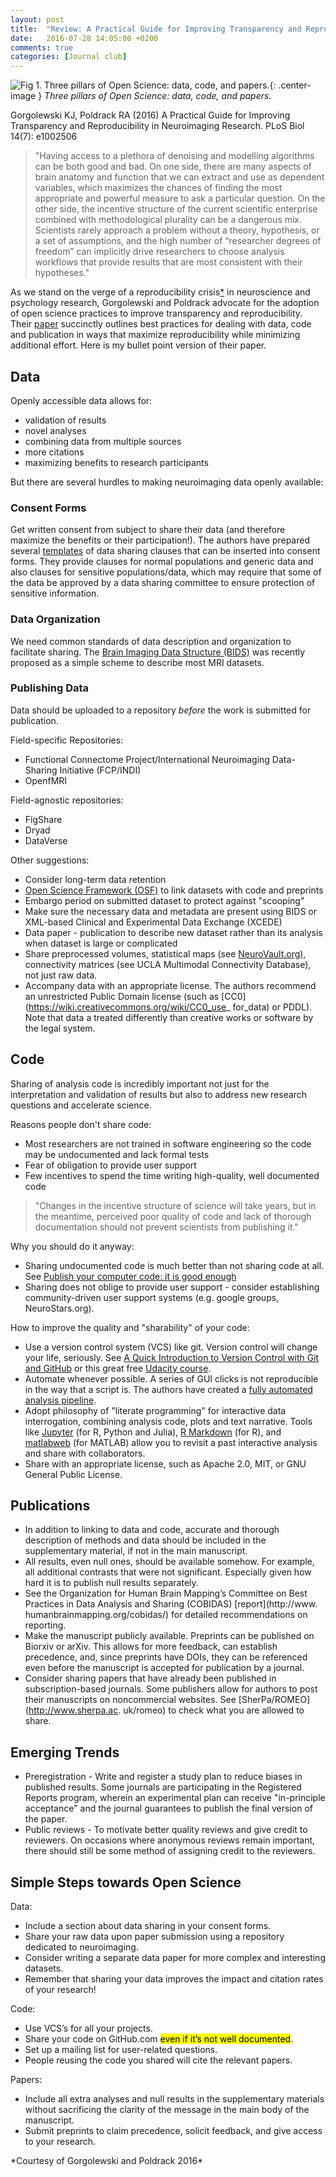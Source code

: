 ```yaml
---
layout: post
title:  "Review: A Practical Guide for Improving Transparency and Reproducibility in Neuroimaging Research"
date:   2016-07-28 14:05:00 +0200
comments: true
categories: [Journal club]
---
```

![Fig 1. Three pillars of Open Science: data, code, and papers.](http://journals.plos.org/plosbiology/article/figure/image?size=inline&id=info:doi/10.1371/journal.pbio.1002506.g001){: .center-image }
*Three pillars of Open Science: data, code, and papers.*

<!-- <div class="well well-sm">
Gorgolewski KJ, Poldrack RA (2016) A Practical Guide for Improving Transparency and Reproducibility in Neuroimaging Research. PLoS Biol 14(7): e1002506
</div> -->
<div class="alert alert-success" role="alert">Gorgolewski KJ, Poldrack RA (2016) A Practical Guide for Improving Transparency and Reproducibility in Neuroimaging Research. PLoS Biol 14(7): e1002506</div>

> "Having access to a plethora of denoising and modelling algorithms can be both good and bad. On one side, there are many aspects of brain anatomy and function that we can extract and use as dependent variables, which maximizes the chances of finding the most appropriate and powerful measure to ask a particular question. On the other side, the incentive structure of the current scientific enterprise combined with methodological plurality can be a dangerous mix. Scientists rarely approach a problem without a theory, hypothesis, or a set of assumptions, and the high number of “researcher degrees of freedom” can implicitly drive researchers to choose analysis workflows that provide results that are most consistent with their hypotheses."

As we stand on the verge of a reproducibility crisis[*](http://pps.sagepub.com/content/7/6/657) in neuroscience and psychology research, Gorgolewski and Poldrack advocate for the adoption of open science practices to improve transparency and reproducibility. Their [paper](http://journals.plos.org/plosbiology/article?id=10.1371/journal.pbio.1002506) succinctly outlines best practices for dealing with data, code and publication in ways that maximize reproducibility while minimizing additional effort. Here is my bullet point version of their paper.

## Data

Openly accessible data allows for:

* validation of results
* novel analyses
* combining data from multiple sources
* more citations
* maximizing benefits to research participants 

But there are several hurdles to making neuroimaging data openly available:

### Consent Forms

Get written consent from subject to share their data (and therefore maximize the benefits or their participation!). The authors have prepared several [templates](http://open-brain-consent.readthedocs.io/en/latest/ultimate.html) of data sharing clauses that can be inserted into consent forms. They provide clauses for normal populations and generic data and also clauses for sensitive populations/data, which may require that some of the data be approved by a data sharing committee to ensure protection of sensitive information. 

### Data Organization

We need common standards of data description and organization to facilitate sharing. The [Brain Imaging Data Structure (BIDS)](http://www.nature.com/articles/sdata201644) was recently proposed as a simple scheme to describe most MRI datasets. 

### Publishing Data

Data should be uploaded to a repository *before* the work is submitted for publication.

Field-specific Repositories:

* Functional Connectome Project/International Neuroimaging Data-Sharing Initiative (FCP/INDI)
* OpenfMRI

Field-agnostic repositories:

* FigShare
* Dryad
* DataVerse

Other suggestions:

* Consider long-term data retention
* [Open Science Framework (OSF)](www.osf.io) to link datasets with code and preprints
* Embargo period on submitted dataset to protect against "scooping"
* Make sure the necessary data and metadata are present using BIDS or XML-based Clinical and Experimental Data Exchange (XCEDE)
* Data paper - publication to describe new dataset rather than its analysis when dataset is large or complicated
* Share preprocessed volumes, statistical maps (see [NeuroVault.org](http://NeuroVault.org)), connectivity matrices (see UCLA Multimodal Connectivity Database), not just raw data.
* Accompany data with an appropriate license. The authors recommend an unrestricted Public Domain license (such as [CC0](https://wiki.creativecommons.org/wiki/CC0_use_ for_data) or PDDL). Note that data a treated differently than creative works or software by the legal system.

## Code

Sharing of analysis code is incredibly important not just for the interpretation and validation of results but also to address new research questions and accelerate science. 

Reasons people don't share code:

* Most researchers are not trained in software engineering so the code may be undocumented and lack formal tests
* Fear of obligation to provide user support
* Few incentives to spend the time writing high-quality, well documented code

>"Changes in the incentive structure of science will take years, but in the meantime, perceived poor quality of code and lack of thorough documentation should not prevent scientists from publishing it."

Why you should do it anyway:

* Sharing undocumented code is much better than not sharing code at all. See [Publish your computer code: it is good enough](http://www.nature.com/news/2010/101013/full/467753a.html)
* Sharing does not oblige to provide user support - consider establishing community-driven user support systems (e.g. google groups, NeuroStars.org).

How to improve the quality and "sharability" of your code:

* Use a version control system (VCS) like git. Version control will change your life, seriously. See [A Quick Introduction to Version Control with Git and GitHub](http://journals.plos.org/ploscompbiol/article?id=10.1371/journal.pcbi.1004668) or this great free [Udacity course](https://www.udacity.com/course/how-to-use-git-and-github--ud775). 
* Automate whenever possible. A series of GUI clicks is not reproducible in the way that a script is. The authors have created a [fully automated analysis pipeline](https://github.com/poldrack/myconnectome-vm). 
* Adopt philosophy of "literate programming" for interactive data interrogation, combining analysis code, plots and text narrative. Tools like [Jupyter](http://jupyter.org) (for R, Python and Julia), [R Markdown](http://rmarkdown.rstudio.com) (for R), and [matlabweb](https://www.ctan.org/pkg/matlabweb) (for MATLAB) allow you to revisit a past interactive analysis and share with collaborators. 
* Share with an appropriate license, such as Apache 2.0, MIT, or GNU General Public License.

## Publications

* In addition to linking to data and code, accurate and thorough description of methods and data should be included in the supplementary material, if not in the main manuscript. 
* All results, even null ones, should be available somehow. For example, all additional contrasts that were not significant. Especially given how hard it is to publish null results separately.
* See  the Organization for Human Brain Mapping’s Committee on Best Practices in Data Analysis and Sharing (COBIDAS) [report](http://www. humanbrainmapping.org/cobidas/) for detailed recommendations on reporting.
* Make the manuscript publicly available. Preprints can be published on Biorxiv or arXiv. This allows for more feedback, can establish precedence, and, since preprints have DOIs, they can be referenced even before the manuscript is accepted for publication by a journal. 
* Consider sharing papers that have already been published in subscription-based journals. Some publishers allow for authors to post their manuscripts on noncommercial websites. See [SherPa/ROMEO](http://www.sherpa.ac. uk/romeo) to check what you are allowed to share. 

## Emerging Trends

* Preregistration - Write and register a study plan to reduce biases in published results. Some journals are participating in the Registered Reports program, wherein an experimental plan can receive "in-principle acceptance" and the journal guarantees to publish the final version of the paper.
* Public reviews - To motivate better quality reviews and give credit to reviewers. On occasions where anonymous reviews remain important, there should still be some method of assigning credit to the reviewers.

<p></p>
<div class="well well-sm"><h2>Simple Steps towards Open Science</h2>
Data: 
<ul><li>Include a section about data sharing in your consent forms.</li>
<li>Share your raw data upon paper submission using a repository dedicated to neuroimaging.</li>
<li>Consider writing a separate data paper for more complex and interesting datasets.</li>
<li>Remember that sharing your data improves the impact and citation rates of your research!</li>
</ul>
Code:
<ul><li>Use VCS’s for all your projects.</li>
<li>Share your code on GitHub.com <mark>even if it’s not well documented</mark>.</li>
<li>Set up a mailing list for user-related questions.</li>
<li>People reusing the code you shared will cite the relevant papers.</li>
</ul>
Papers: 
<ul><li>Include all extra analyses and null results in the supplementary materials without sacrificing the clarity of the message in the main body of the manuscript.</li>
<li>Submit preprints to claim precedence, solicit feedback, and give access to your research.</li>
</ul>
*Courtesy of Gorgolewski and Poldrack 2016*

<!-- You’ll find this post in your `_posts` directory. Go ahead and edit it and re-build the site to see your changes. You can rebuild the site in many different ways, but the most common way is to run `jekyll serve`, which launches a web server and auto-regenerates your site when a file is updated. -->

